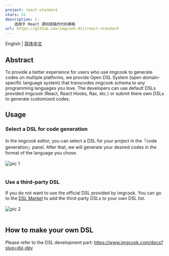 ```yaml
---
project: react-standard
stars: 51
description: |-
    适用于 React 源码链路的代码模板
url: https://github.com/imgcook-dsl/react-standard
---
```


English | [简体中文](https://github.com/imgcook-dsl/react-standard/blob/master/README.zh-CN.md)

## Abstract

To provide a better experience for users who use imgcook to generate codes on multiple platforms, we provide Open DSL System (open domain-specific language system) that transcodes imgcook schema to any programming languages you love. The developers can use default DSLs provided imgcook (React, React Hooks, Rax, etc.) or submit there own DSLs to generate customized codes.

## Usage

### Select a DSL for code generation

In the imgcook editor, you can select a DSL for your project in the「code generation」panel. After that, we will generate your desired codes in the format of the language you chose.
<br/><br/>
![pic 1](https://gw.alicdn.com/imgextra/i3/O1CN01jYTHv81qNig5iq1cP_!!6000000005484-2-tps-2816-1592.png)
<br/><br/>

### Use a third-party DSL

If you do not want to use the official DSL provided by imgcook. You can go to the [DSL Market](https://www.imgcook.com/dsl) to add the third-party DSLs to your own DSL list.
<br/><br/>
![pic 2](https://gw.alicdn.com/imgextra/i1/O1CN01QyHOTB1MK75O8LXOE_!!6000000001415-2-tps-2816-1596.png)
<br/><br/>

## How to make your own DSL

Please refer to the DSL development part: https://www.imgcook.com/docs?slug=dsl-dev

